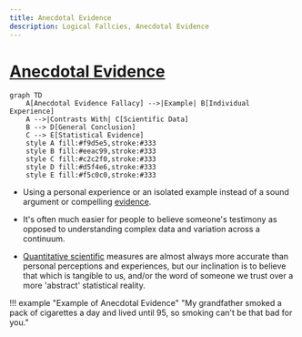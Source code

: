 ```yaml
---
title: Anecdotal Evidence
description: Logical Fallcies, Anecdotal Evidence
---
```


# [Anecdotal Evidence](https://en.wikipedia.org/wiki/Anecdotal_evidence)

```mermaid
graph TD
    A[Anecdotal Evidence Fallacy] -->|Example| B[Individual Experience]
    A -->|Contrasts With| C[Scientific Data]
    B --> D[General Conclusion]
    C --> E[Statistical Evidence]
    style A fill:#f9d5e5,stroke:#333
    style B fill:#eeac99,stroke:#333
    style C fill:#c2c2f0,stroke:#333
    style D fill:#d5f4e6,stroke:#333
    style E fill:#f5c0c0,stroke:#333
```

- Using a personal experience or an isolated example instead of a sound argument or compelling [evidence](https://en.wikipedia.org/wiki/Evidence).

- It's often much easier for people to believe someone's testimony as opposed to understanding complex data and variation across a continuum. 

- [Quantitative scientific](https://en.wikipedia.org/wiki/Quantitative_research) measures are almost always more accurate than personal perceptions and experiences, but our inclination is to believe that which is tangible to us, and/or the word of someone we trust over a more 'abstract' statistical reality.

!!! example "Example of Anecdotal Evidence"
    "My grandfather smoked a pack of cigarettes a day and lived until 95, so smoking can't be that bad for you."